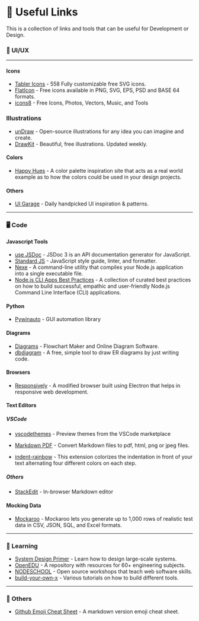 # :link: Useful Links

This is a collection of links and tools that can be useful for Development or Design. 

### :art: UI/UX

***
#### Icons
- [Tabler Icons](https://tablericons.com) - 558 Fully customizable free SVG icons.
- [FlatIcon](https://www.flaticon.com/) - Free icons available in PNG, SVG, EPS, PSD and BASE 64 formats.
- [icons8](https://icons8.com/) - Free Icons, Photos,
Vectors, Music, and Tools

### Illustrations
- [unDraw](https://undraw.co) - Open-source illustrations for any idea you can imagine and create.
- [DrawKit](https://www.drawkit.io/) - Beautiful, free illustrations. Updated weekly.


#### Colors
- [Happy Hues](https://www.happyhues.co/) - A color palette inspiration site that acts as a real world example as to how the colors could be used in your design projects.


#### Others
- [UI Garage](https://uigarage.net/) - Daily handpicked UI inspiration & patterns.

***
### :desktop_computer: Code


#### Javascript Tools
- [use JSDoc](https://jsdoc.app/index.html) - JSDoc 3 is an API documentation generator for JavaScript.
- [Standard JS](https://standardjs.com/) - JavaScript style guide, linter, and formatter.
- [Nexe](https://github.com/nexe/nexe) - A command-line utility that compiles your Node.js application into a single executable file.
- [Node.js CLI Apps Best Practices](https://github.com/lirantal/nodejs-cli-apps-best-practices) - A collection of curated best practices on how to build successful, empathic and user-friendly Node.js Command Line Interface (CLI) applications.

#### Python
- [Pywinauto](http://pywinauto.github.io/) - GUI automation library 

#### Diagrams
- [Diagrams](https://app.diagrams.net/) - Flowchart Maker and Online Diagram Software.
- [dbdiagram](https://dbdiagram.io/home) - A free, simple tool to draw ER diagrams by just writing code.

#### Browsers 
- [Responsively](https://responsively.app/) - A modified browser built using Electron that helps in responsive web development.

#### Text Editors


##### VSCode
- [vscodethemes](https://vscodethemes.com/) - Preview themes from the VSCode marketplace

- [Markdown PDF](https://marketplace.visualstudio.com/items?itemName=yzane.markdown-pdf) -  Convert Markdown files to pdf, html, png or jpeg files.

- [indent-rainbow](https://marketplace.visualstudio.com/items?itemName=oderwat.indent-rainbow) - This extension colorizes the indentation in front of your text alternating four different colors on each step. 

##### Others

- [StackEdit](https://stackedit.io/) - In-browser Markdown editor

#### Mocking Data
- [Mockaroo](https://mockaroo.com/) - Mockaroo lets you generate up to 1,000 rows of realistic test data in CSV, JSON, SQL, and Excel formats.


***
### :open_book: Learning

- [System Design Primer](https://github.com/donnemartin/system-design-primer) - Learn how to design large-scale systems.
- [OpenEDU](https://github.com/marwahmanbir/OpenEDU) - A repository with resources for 60+ engineering subjects.
- [NODESCHOOL](https://nodeschool.io/) - Open source workshops that teach web software skills.
- [build-your-own-x](https://github.com/danistefanovic/build-your-own-x) - Various tutorials on how to build different tools.

***
### :round_pushpin: Others
- [Github Emoji Cheat Sheet](https://github.com/ikatyang/emoji-cheat-sheet) - A markdown version emoji cheat sheet.
